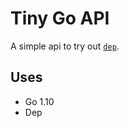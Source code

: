 # Tiny Go API

A simple api to try out [`dep`](https://github.com/golang/dep).

## Uses

* Go 1.10
* Dep
